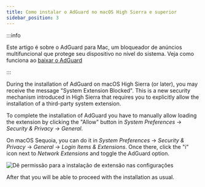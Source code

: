 ```yaml
---
title: Como instalar o AdGuard no macOS High Sierra e superior
sidebar_position: 3
---
```


:::info

Este artigo é sobre o AdGuard para Mac, um bloqueador de anúncios multifuncional que protege seu dispositivo no nível do sistema. Veja como funciona ao [baixar o AdGuard](https://agrd.io/download-kb-adblock)

:::

During the installation of AdGuard on macOS High Sierra (or later), you may receive the message "System Extension Blocked". This is a new security mechanism introduced in High Sierra that requires you to explicitly allow the installation of a third-party system extension.

To complete the installation of AdGuard you have to manually allow loading the extension by clicking the "Allow" button in *System Preferences* → *Security & Privacy* → *General*.

On macOS Sequoia, you can do it in *System Preferences* → *Security & Privacy* → *General* → *Login Items & Extensions*. Once there, click the "i" icon next to *Network Extensions* and toggle the AdGuard option.

![Dê permissão para a instalação de extensão nas configurações](https://cdn.adtidy.org/public/Adguard/kb/PicturesEN/highsierra.png)

After that you will be able to proceed with the installation as usual.
